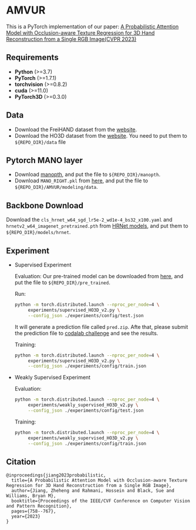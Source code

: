 # AMVUR
This is a PyTorch implementation of our paper: [A Probabilistic Attention Model with Occlusion-aware Texture Regression for 3D Hand Reconstruction from a Single RGB Image(CVPR 2023)](https://openaccess.thecvf.com/content/CVPR2023/papers/Jiang_A_Probabilistic_Attention_Model_With_Occlusion-Aware_Texture_Regression_for_3D_CVPR_2023_paper.pdf)
## Requirements
* **Python** (>=3.7)
* **PyTorch** (>=1.7.1)
* **torchvision** (>=0.8.2)
* **cuda** (>=11.0)
* **PyTorch3D** (>=0.3.0)
## Data
* Download the FreiHAND dataset from the [website](https://lmb.informatik.uni-freiburg.de/resources/datasets/FreihandDataset.en.html).
* Download the HO3D dataset from the [website](https://www.tugraz.at/index.php?id=40231).
  You need to put them to `${REPO_DIR}/data` file
## Pytorch MANO layer
* Download [manopth](https://github.com/hassony2/manopth), and put the file to `${REPO_DIR}/manopth`.
* Download `MANO_RIGHT.pkl` from [here](https://mano.is.tue.mpg.de/), and put the file to `${REPO_DIR}/AMVUR/modeling/data`.
## Backbone Download
Download the `cls_hrnet_w64_sgd_lr5e-2_wd1e-4_bs32_x100.yaml` and `hrnetv2_w64_imagenet_pretrained.pth` from [HRNet models](https://github.com/HRNet/HRNet-Image-Classification), and put them to `${REPO_DIR}/models/hrnet`.


## Experiment
* Supervised Experiment
  
  Evaluation: Our pre-trained model can be downloaded from [here](https://livelancsac-my.sharepoint.com/:u:/g/personal/jiangz13_lancaster_ac_uk/Eb4oS3v4MbJFtfYGLrlbmigBO0JJFh5As05v7JvMzaTvGg?e=8O9AU3), and put the file to `${REPO_DIR}/pre_trained`.
  
  Run:
  
  ```bash
  python -m torch.distributed.launch --nproc_per_node=4 \
       experiments/supervised_HO3D_v2.py \
       --config_json ./experiments/config/test.json
  ```

  It will generate a prediction file called `pred.zip`. Afte that, please submit the prediction file to [codalab challenge](https://competitions.codalab.org/competitions/22485) and see the results.

  Training:
  
  ```bash
  python -m torch.distributed.launch --nproc_per_node=4 \
       experiments/supervised_HO3D_v2.py \
       --config_json ./experiments/config/train.json
  ```

* Weakly Supervised Experiment
  
  Evaluation:
  ```bash
  python -m torch.distributed.launch --nproc_per_node=4 \
       experiments/weakly_supervised_HO3D_v2.py \
       --config_json ./experiments/config/test.json
  ```
  
  Training:
  
  ```bash
  python -m torch.distributed.launch --nproc_per_node=4 \
       experiments/weakly_supervised_HO3D_v2.py \
       --config_json ./experiments/config/train.json
  ```

## Citation
```text
@inproceedings{jiang2023probabilistic,
  title={A Probabilistic Attention Model with Occlusion-aware Texture Regression for 3D Hand Reconstruction from a Single RGB Image},
  author={Jiang, Zheheng and Rahmani, Hossein and Black, Sue and Williams, Bryan M},
  booktitle={Proceedings of the IEEE/CVF Conference on Computer Vision and Pattern Recognition},
  pages={758--767},
  year={2023}
}
